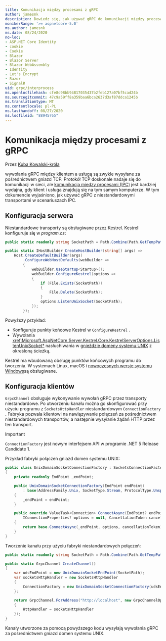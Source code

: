 ```yaml
---
title: Komunikacja między procesami z gRPC
author: jamesnk
description: Dowiedz się, jak używać gRPC do komunikacji między procesami.
monikerRange: '>= aspnetcore-5.0'
ms.author: jamesnk
ms.date: 08/24/2020
no-loc:
- ASP.NET Core Identity
- cookie
- Cookie
- Blazor
- Blazor Server
- Blazor WebAssembly
- Identity
- Let's Encrypt
- Razor
- SignalR
uid: grpc/interprocess
ms.openlocfilehash: cfe8c98bb94817035437b2feb127a07bf5cad24b
ms.sourcegitcommit: 47c9a59ff8a359baa6bca2637d3af87ddca1245b
ms.translationtype: MT
ms.contentlocale: pl-PL
ms.lasthandoff: 08/27/2020
ms.locfileid: "88945765"
---
```

# <a name="inter-process-communication-with-grpc"></a>Komunikacja między procesami z gRPC

Przez [Kuba Kowalski-króla](https://twitter.com/jamesnk)

wywołania gRPC między klientem a usługą są zwykle wysyłane za pośrednictwem gniazd TCP. Protokół TCP doskonale nadaje się do komunikacji w sieci, ale [komunikacja między procesami (IPC)](https://wikipedia.org/wiki/Inter-process_communication) jest bardziej wydajna, gdy klient i usługa znajdują się na tym samym komputerze. W tym dokumencie wyjaśniono, jak używać gRPC z niestandardowymi transportami w scenariuszach IPC.

## <a name="server-configuration"></a>Konfiguracja serwera

Niestandardowe transporty są obsługiwane przez Kestrel. Kestrel konfiguruje się w *program.cs*:

```csharp
public static readonly string SocketPath = Path.Combine(Path.GetTempPath(), "socket.tmp");

public static IHostBuilder CreateHostBuilder(string[] args) =>
    Host.CreateDefaultBuilder(args)
        .ConfigureWebHostDefaults(webBuilder =>
        {
            webBuilder.UseStartup<Startup>();
            webBuilder.ConfigureKestrel(options =>
            {
                if (File.Exists(SocketPath))
                {
                    File.Delete(SocketPath);
                }
                options.ListenUnixSocket(SocketPath);
            });
        });
```

Powyższy przykład:

* Konfiguruje punkty końcowe Kestrel w `ConfigureKestrel` .
* Wywołania <xref:Microsoft.AspNetCore.Server.Kestrel.Core.KestrelServerOptions.ListenUnixSocket*> nasłuchiwania w [gnieździe domeny systemu UNIX](https://en.wikipedia.org/wiki/Unix_domain_socket) z określoną ścieżką.

Kestrel ma wbudowaną obsługę punktów końcowych programu do tworzenia. W systemach Linux, macOS i [nowoczesnych wersje systemu Windows](https://devblogs.microsoft.com/commandline/af_unix-comes-to-windows/)są obsługiwane.

## <a name="client-configuration"></a>Konfiguracja klientów

`GrpcChannel` obsługuje wykonywanie wywołań gRPC przez transporty niestandardowe. Po utworzeniu kanału można go skonfigurować przy użyciu programu z `SocketsHttpHandler` niestandardowym `ConnectionFactory` . Fabryka pozwala klientowi na nawiązywanie połączeń za pośrednictwem niestandardowych transportów, a następnie wysyłanie żądań HTTP przez ten transport.

> [!IMPORTANT]
> `ConnectionFactory` jest nowym interfejsem API w programie .NET 5 Release Candidate 1.

Przykład fabryki połączeń gniazd domen systemu UNIX:

```csharp
public class UnixDomainSocketConnectionFactory : SocketsConnectionFactory
{
    private readonly EndPoint _endPoint;

    public UnixDomainSocketConnectionFactory(EndPoint endPoint)
        : base(AddressFamily.Unix, SocketType.Stream, ProtocolType.Unspecified)
    {
        _endPoint = endPoint;
    }

    public override ValueTask<Connection> ConnectAsync(EndPoint? endPoint,
        IConnectionProperties? options = null, CancellationToken cancellationToken = default)
    {
        return base.ConnectAsync(_endPoint, options, cancellationToken);
    }
}
```

Tworzenie kanału przy użyciu fabryki niestandardowych połączeń:

```csharp
public static readonly string SocketPath = Path.Combine(Path.GetTempPath(), "socket.tmp");

public static GrpcChannel CreateChannel()
{
    var udsEndPoint = new UnixDomainSocketEndPoint(SocketPath);
    var socketsHttpHandler = new SocketsHttpHandler
    {
        ConnectionFactory = new UnixDomainSocketConnectionFactory(udsEndPoint)
    };

    return GrpcChannel.ForAddress("http://localhost", new GrpcChannelOptions
    {
        HttpHandler = socketsHttpHandler
    });
}
```

Kanały utworzone za pomocą powyższego kodu wysyłają wywołania gRPC za pośrednictwem gniazd domen systemu UNIX.
